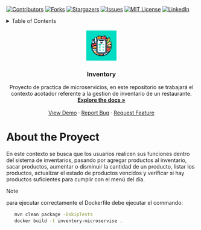 <a name="readme-top"></a>

<!-- PROJECT SHIELDS -->

[![Contributors][contributors-shield]][contributors-url]
[![Forks][forks-shield]][forks-url]
[![Stargazers][stars-shield]][stars-url]
[![Issues][issues-shield]][issues-url]
[![MIT License][license-shield]][license-url]
[![LinkedIn][linkedin-shield]][linkedin-url]

<!-- TABLE OF CONTENTS -->

<details>
<summary>Table of Contents</summary>
<ol>
<li>
<a href="#about-the-proyect">About the proyect</a>
<ul>
<li><a href="#technologies">Technologies</a></li>
</ul>
</li>
<li>
<a href="#getting-started">Getting Started</a>
<ul>
<li><a href="#prerequisites">Prerequisites</a></li>
<li><a href="#installation">Installation</a></li>
</ul>
</li>
<li><a href="#usage">Usage</a></li>
<li><a href="#roadmap">Roadmap</a></li>
<li><a href="#contributing">Contributing</a></li>
<li><a href="#license">License</a></li>
<li><a href="#contact">Contact</a></li>
<li><a href="#acknowledgments">Acknowledgments</a></li>
</ol>
</details>

<!-- Proyect general information -->

<br />
<div align="center">
  <a href="https://github.com/SBenitezL/inventory">
    <img src="templates/logo.jpeg" alt="Logo" width="80" height="80">
  </a>

<h3 align="center">Inventory</h3>

  <p align="center">
    Proyecto de practica de microservicios, en este repositorio se trabajará el contexto acotador referente a la gestion de inventario de un restaurante.
    <br />
    <a href="https://github.com/SBenitezL/inventory"><strong>Explore the docs »</strong></a>
    <br />
    <br />
    <a href="https://github.com/SBenitezL/inventory">View Demo</a>
    ·
    <a href="https://github.com/SBenitezL/inventory/issues/new?labels=bug&template=bug-report---.md">Report Bug</a>
    ·
    <a href="https://github.com/SBenitezL/inventory/issues/new?labels=enhancement&template=feature-request---.md">Request Feature</a>
  </p>
</div>

<!-- ABOUT THE PROJECT -->

# About the Proyect

En este contexto se busca que los usuarios realicen sus funciones dentro del sistema de inventarios, pasando por agregar productos al inventario, sacar productos, aumentar o disminuir la cantidad de un producto, listar los productos, actualizar el estado de productos vencidos y verificar si hay productos suficientes para cumplir con el menú del día.

> [!NOTE]
> para ejecutar correctamente el Dockerfile debe ejecutar el commando:
>
> ```sh
>    mvn clean package -DskipTests
>    docker build -t inventory-microservise .
>
> ```

<!-- MARKDOWN LINKS & IMAGES -->
<!-- https://www.markdownguide.org/basic-syntax/#reference-style-links -->

[contributors-shield]: https://img.shields.io/github/contributors/SBenitezL/inventory.svg?style=for-the-badge
[contributors-url]: https://github.com/SBenitezL/inventory/graphs/contributors
[forks-shield]: https://img.shields.io/github/forks/SBenitezL/inventory.svg?style=for-the-badge
[forks-url]: https://github.com/SBenitezL/inventory/network/members
[stars-shield]: https://img.shields.io/github/stars/github_username/repo_name.svg?style=for-the-badge
[stars-url]: https://github.com/SBenitezL/inventory/stargazers
[issues-shield]: https://img.shields.io/github/issues/github_username/repo_name.svg?style=for-the-badge
[issues-url]: https://github.com/SBenitezL/inventory/issues
[license-shield]: https://img.shields.io/github/license/github_username/repo_name.svg?style=for-the-badge
[license-url]: https://github.com/SBenitezL/inventory/blob/master/LICENSE.txt
[linkedin-shield]: https://img.shields.io/badge/-LinkedIn-black.svg?style=for-the-badge&logo=linkedin&colorB=555
[linkedin-url]: https://linkedin.com/in/santiago-benitez-lopez
[Java-shield]: https://img.shields.io/badge/Java-ED8B00?style=for-the-badge&logo=openjdk&logoColor=white
[Java-link]: https://www.java.com/es/
